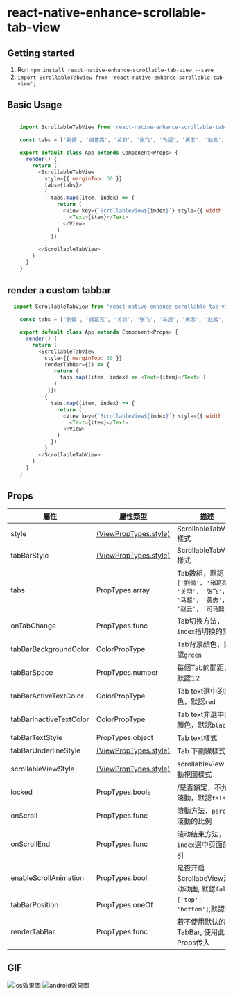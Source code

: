 
# react-native-enhance-scrollable-tab-view

## Getting started

 1. Run `npm install react-native-enhance-scrollable-tab-view --save`
 2. `import ScrollableTabView from 'react-native-enhance-scrollable-tab-view';`

## Basic Usage
```javascript

	import ScrollableTabView from 'react-native-enhance-scrollable-tab-view';
	
	const tabs = ['劉備', '诸葛亮', '关羽', '张飞', '马超', '黄忠', '赵云', '司马懿', '許褚'];
	
	export default class App extends Component<Props> {
	  render() {
	    return (
	      <ScrollableTabView
	        style={{ marginTop: 30 }}
	        tabs={tabs}>
	        {
	          tabs.map((item, index) => {
	            return (
	              <View key={`ScrollableView${index}`} style={{ width: PixelRatio.get('window').width, backgroundColor: getRandomColor(), justifyContent: 'center', alignItems: 'center' }}>
	                <Text>{item}</Text>
	              </View>
	            )
	          })
	        }
	      </ScrollableTabView>
	    )
	  }
	}
```

## render a custom tabbar

```javascript
  import ScrollableTabView from 'react-native-enhance-scrollable-tab-view';
	
	const tabs = ['劉備', '诸葛亮', '关羽', '张飞', '马超', '黄忠', '赵云', '司马懿', '許褚'];
	
	export default class App extends Component<Props> {
	  render() {
	    return (
	      <ScrollableTabView
	        style={{ marginTop: 30 }}
	        renderTabBar={() => {
		       return (
		         tabs.map((item, index) => <Text>{item}</Text> )
		       )
		     }}>
	        {
	          tabs.map((item, index) => {
	            return (
	              <View key={`ScrollableView${index}`} style={{ width: PixelRatio.get('window').width, backgroundColor: getRandomColor(), justifyContent: 'center', alignItems: 'center' }}>
	                <Text>{item}</Text>
	              </View>
	            )
	          })
	        }
	      </ScrollableTabView>
	    )
	  }
	}
```

## Props

屬性|屬性類型|描述|
---|-------|---|
style|[(ViewPropTypes.style)](https://facebook.github.io/react-native/docs/view.html#style)|ScrollableTabView樣式|
tabBarStyle|[(ViewPropTypes.style)](https://facebook.github.io/react-native/docs/view.html#style)|ScrollableTabView樣式|
tabs|PropTypes.array|Tab數組，默認`['劉備', '诸葛亮', '关羽', '张飞', '马超', '黄忠', '赵云', '司马懿']`|
onTabChange|PropTypes.func|Tab切換方法，`index`指切換的索引|
tabBarBackgroundColor|ColorPropType|Tab背景顏色，默認`green`|
tabBarSpace|PropTypes.number|每個Tab的間距，默認12|
tabBarActiveTextColor|ColorPropType|Tab text選中的顏色，默認`red`|
tabBarInactiveTextColor |ColorPropType|Tab text非選中的顏色，默認`black`|
tabBarTextStyle|PropTypes.object|Tab text樣式|
tabBarUnderlineStyle|[(ViewPropTypes.style)](https://facebook.github.io/react-native/docs/view.html#style)|Tab 下劃線樣式|
scrollableViewStyle|[(ViewPropTypes.style)](https://facebook.github.io/react-native/docs/view.html#style)|scrollableView 滾動視圖樣式|
locked|PropTypes.bools|/是否鎖定，不允許滾動，默認`false`|
onScroll|PropTypes.func|滾動方法，`percent`滾動的比例|
onScrollEnd|PropTypes.func|滚动结束方法，`index`選中页面的索引|
enableScrollAnimation|PropTypes.bool|是否开启ScrollabeView滚动动画, 默認`false`|
tabBarPosition|PropTypes.oneOf|`['top', 'bottom']`,默認`top`|
renderTabBar|PropTypes.func|若不使用默认的TabBar, 使用此Props传入



## GIF
![ios效果圖](https://github.com/TryImpossible/react-native-enhance-scrollable-tab-view/blob/master/example/demo/scrollable-tab-view-ios.gif?raw=true)
![android效果圖](https://github.com/TryImpossible/react-native-enhance-scrollable-tab-view/blob/master/example/demo/scrollable-tab-view-android.gif?raw=true)
